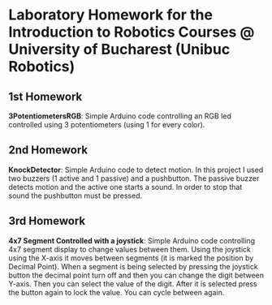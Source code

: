 # **Laboratory Homework for the Introduction to Robotics Courses @ University of Bucharest (Unibuc Robotics)**
## **1st Homework**
**3PotentiometersRGB**: Simple Arduino code controlling an RGB led controlled using 3 potentiometers (using 1 for every color). <br />

## **2nd Homework**
**KnockDetector**: Simple Arduino code to detect motion. In this project I used two buzzers (1 active and 1 passive) and a pushbutton. The passive buzzer detects motion and the active one starts a sound. In order to stop that sound the pushbutton must be pressed.

## **3rd Homework**
**4x7 Segment Controlled with a joystick**: Simple Arduino code controlling 4x7 segment display to change values between them. Using the joystick using the X-axis it moves between segments (it is marked the position by Decimal Point). When a segment is being selected by pressing the joystick button the decimal point turn off and then you can change the digit between Y-axis. Then you can select the value of the digit. After it is selected press the button again to lock the value. You can cycle between again.

